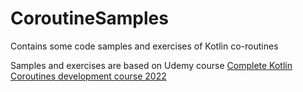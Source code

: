 # CoroutineSamples
Contains some code samples and exercises of Kotlin co-routines

Samples and exercises are based on Udemy course [Complete Kotlin Coroutines development course 2022
](https://www.udemy.com/course/coroutines/)